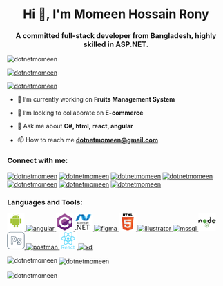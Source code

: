 <h1 align="center">Hi 👋, I'm Momeen Hossain Rony</h1>
<h3 align="center">A committed full-stack developer from Bangladesh, highly skilled in ASP.NET.</h3>

<p align="left"> <img src="https://komarev.com/ghpvc/?username=dotnetmomeen&label=Profile%20views&color=0e75b6&style=flat" alt="dotnetmomeen" /> </p>

<p align="left"> <a href="https://github.com/ryo-ma/github-profile-trophy"><img src="https://github-profile-trophy.vercel.app/?username=dotnetmomeen" alt="dotnetmomeen" /></a> </p>

<p align="left"> <a href="https://twitter.com/dotnetmomeen" target="blank"><img src="https://img.shields.io/twitter/follow/dotnetmomeen?logo=twitter&style=for-the-badge" alt="dotnetmomeen" /></a> </p>

- 🔭 I’m currently working on **Fruits Management System**

- 👯 I’m looking to collaborate on **E-commerce**

- 💬 Ask me about **C#, html, react, angular**

- 📫 How to reach me **dotnetmomeen@gmail.com**

<h3 align="left">Connect with me:</h3>
<p align="left">
<a href="https://twitter.com/dotnetmomeen" target="blank"><img align="center" src="https://raw.githubusercontent.com/rahuldkjain/github-profile-readme-generator/master/src/images/icons/Social/twitter.svg" alt="dotnetmomeen" height="30" width="40" /></a>
<a href="https://linkedin.com/in/dotnetmomeen" target="blank"><img align="center" src="https://raw.githubusercontent.com/rahuldkjain/github-profile-readme-generator/master/src/images/icons/Social/linked-in-alt.svg" alt="dotnetmomeen" height="30" width="40" /></a>
<a href="https://stackoverflow.com/users/dotnetmomeen" target="blank"><img align="center" src="https://raw.githubusercontent.com/rahuldkjain/github-profile-readme-generator/master/src/images/icons/Social/stack-overflow.svg" alt="dotnetmomeen" height="30" width="40" /></a>
<a href="https://fb.com/dotnetmomeen" target="blank"><img align="center" src="https://raw.githubusercontent.com/rahuldkjain/github-profile-readme-generator/master/src/images/icons/Social/facebook.svg" alt="dotnetmomeen" height="30" width="40" /></a>
<a href="https://instagram.com/dotnetmomeen" target="blank"><img align="center" src="https://raw.githubusercontent.com/rahuldkjain/github-profile-readme-generator/master/src/images/icons/Social/instagram.svg" alt="dotnetmomeen" height="30" width="40" /></a>
<a href="https://dribbble.com/dotnetmomeen" target="blank"><img align="center" src="https://raw.githubusercontent.com/rahuldkjain/github-profile-readme-generator/master/src/images/icons/Social/dribbble.svg" alt="dotnetmomeen" height="30" width="40" /></a>
<a href="https://www.behance.net/dotnetmomeen" target="blank"><img align="center" src="https://raw.githubusercontent.com/rahuldkjain/github-profile-readme-generator/master/src/images/icons/Social/behance.svg" alt="dotnetmomeen" height="30" width="40" /></a>
</p>

<h3 align="left">Languages and Tools:</h3>
<p align="left"> <a href="https://developer.android.com" target="_blank" rel="noreferrer"> <img src="https://raw.githubusercontent.com/devicons/devicon/master/icons/android/android-original-wordmark.svg" alt="android" width="40" height="40"/> </a> <a href="https://angular.io" target="_blank" rel="noreferrer"> <img src="https://angular.io/assets/images/logos/angular/angular.svg" alt="angular" width="40" height="40"/> </a> <a href="https://www.w3schools.com/cs/" target="_blank" rel="noreferrer"> <img src="https://raw.githubusercontent.com/devicons/devicon/master/icons/csharp/csharp-original.svg" alt="csharp" width="40" height="40"/> </a> <a href="https://dotnet.microsoft.com/" target="_blank" rel="noreferrer"> <img src="https://raw.githubusercontent.com/devicons/devicon/master/icons/dot-net/dot-net-original-wordmark.svg" alt="dotnet" width="40" height="40"/> </a> <a href="https://www.figma.com/" target="_blank" rel="noreferrer"> <img src="https://www.vectorlogo.zone/logos/figma/figma-icon.svg" alt="figma" width="40" height="40"/> </a> <a href="https://www.w3.org/html/" target="_blank" rel="noreferrer"> <img src="https://raw.githubusercontent.com/devicons/devicon/master/icons/html5/html5-original-wordmark.svg" alt="html5" width="40" height="40"/> </a> <a href="https://www.adobe.com/in/products/illustrator.html" target="_blank" rel="noreferrer"> <img src="https://www.vectorlogo.zone/logos/adobe_illustrator/adobe_illustrator-icon.svg" alt="illustrator" width="40" height="40"/> </a> <a href="https://www.microsoft.com/en-us/sql-server" target="_blank" rel="noreferrer"> <img src="https://www.svgrepo.com/show/303229/microsoft-sql-server-logo.svg" alt="mssql" width="40" height="40"/> </a> <a href="https://nodejs.org" target="_blank" rel="noreferrer"> <img src="https://raw.githubusercontent.com/devicons/devicon/master/icons/nodejs/nodejs-original-wordmark.svg" alt="nodejs" width="40" height="40"/> </a> <a href="https://www.photoshop.com/en" target="_blank" rel="noreferrer"> <img src="https://raw.githubusercontent.com/devicons/devicon/master/icons/photoshop/photoshop-line.svg" alt="photoshop" width="40" height="40"/> </a> <a href="https://postman.com" target="_blank" rel="noreferrer"> <img src="https://www.vectorlogo.zone/logos/getpostman/getpostman-icon.svg" alt="postman" width="40" height="40"/> </a> <a href="https://reactjs.org/" target="_blank" rel="noreferrer"> <img src="https://raw.githubusercontent.com/devicons/devicon/master/icons/react/react-original-wordmark.svg" alt="react" width="40" height="40"/> </a> <a href="https://www.adobe.com/products/xd.html" target="_blank" rel="noreferrer"> <img src="https://cdn.worldvectorlogo.com/logos/adobe-xd.svg" alt="xd" width="40" height="40"/> </a> </p>

<p><img align="left" src="https://github-readme-stats.vercel.app/api/top-langs?username=dotnetmomeen&show_icons=true&locale=en&layout=compact" alt="dotnetmomeen" /></p>

<p>&nbsp;<img align="center" src="https://github-readme-stats.vercel.app/api?username=dotnetmomeen&show_icons=true&locale=en" alt="dotnetmomeen" /></p>

<p><img align="center" src="https://github-readme-streak-stats.herokuapp.com/?user=dotnetmomeen&" alt="dotnetmomeen" /></p>
